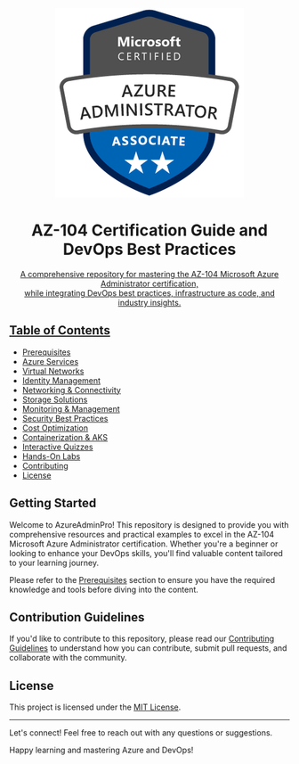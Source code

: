 <p align="center">
  <img src="imgs/azure-administrator-associate.png" alt="AZ-104 Certification Badge">
</p>

<h1 align="center">AZ-104 Certification Guide and DevOps Best Practices</h1>

<p align="center">
  <a href="https://github.com/yourusername/AzureAdminPro/blob/main/LICENSE">
</p>

<p align="center">
  A comprehensive repository for mastering the AZ-104 Microsoft Azure Administrator certification, <br>
  while integrating DevOps best practices, infrastructure as code, and industry insights.
</p>

## Table of Contents

- [Prerequisites](Prerequisites.md)
- [Azure Services](01_Azure_Services/Azure_Services.md)
- [Virtual Networks](02_Virtual_Networks/Virtual_Networks.md)
- [Identity Management](03_Identity_Management/Identity_Management.md)
- [Networking & Connectivity](04_Networking_Connectivity/Networking_Connectivity.md)
- [Storage Solutions](05_Storage_Solutions/Storage_Solutions.md)
- [Monitoring & Management](06_Monitoring_Management/Monitoring_Management.md)
- [Security Best Practices](07_Security_Best_Practices/Security_Best_Practices.md)
- [Cost Optimization](08_Cost_Optimization/Cost_Optimization.md)
- [Containerization & AKS](09_Containerization_AKS/Containerization_AKS.md)
- [Interactive Quizzes](10_Interactive_Quizzes/Quiz_01_Azure_Services.md)
- [Hands-On Labs](11_Hands-On_Labs/Lab_01_ARM_Template_Deployment.md)
- [Contributing](CONTRIBUTING.md)
- [License](LICENSE)

## Getting Started

Welcome to AzureAdminPro! This repository is designed to provide you with comprehensive resources and practical examples to excel in the AZ-104 Microsoft Azure Administrator certification. Whether you're a beginner or looking to enhance your DevOps skills, you'll find valuable content tailored to your learning journey.

Please refer to the [Prerequisites](Prerequisites.md) section to ensure you have the required knowledge and tools before diving into the content.

## Contribution Guidelines

If you'd like to contribute to this repository, please read our [Contributing Guidelines](CONTRIBUTING.md) to understand how you can contribute, submit pull requests, and collaborate with the community.

## License

This project is licensed under the [MIT License](LICENSE).

---

Let's connect! Feel free to reach out with any questions or suggestions.

Happy learning and mastering Azure and DevOps!

